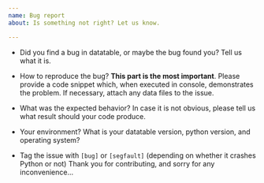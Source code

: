 ```yaml
---
name: Bug report
about: Is something not right? Let us know.

---
```


  - Did you find a bug in datatable, or maybe the bug found you?
    Tell us what it is.

  - How to reproduce the bug?
    **This part is the most important**. Please provide a code snippet which, when executed in console,
    demonstrates the problem. If necessary, attach any data files to the issue.

  - What was the expected behavior?
    In case it is not obvious, please tell us what result should your code produce.

  - Your environment?
    What is your datatable version, python version, and operating system?

  - Tag the issue with `[bug]` or `[segfault]` (depending on whether it crashes Python or not)
    Thank you for contributing, and sorry for any inconvenience...
